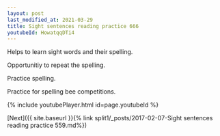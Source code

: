 ```yaml
---
layout: post
last_modified_at: 2021-03-29
title: Sight sentences reading practice 666
youtubeId: HowatqqDTi4
---
```

 
 
Helps to learn sight words and their spelling.

Opportunitiy to repeat the spelling. 

Practice spelling. 
 
Practice for spelling bee competitions. 
 
{% include youtubePlayer.html id=page.youtubeId %}
 
 

[Next]({{ site.baseurl }}{% link  split1/_posts/2017-02-07-Sight sentences reading practice 559.md%})
 
